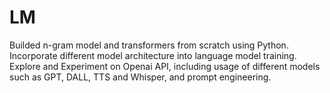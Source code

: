 # LM
Builded n-gram model and transformers from scratch using Python. <br>
Incorporate different model architecture into language model training. <br>
Explore and Experiment on Openai API, including usage of different models such as GPT, DALL, TTS and Whisper, and prompt engineering.
